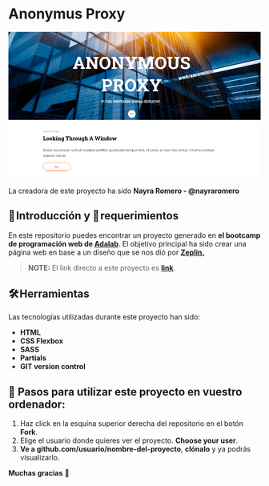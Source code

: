 # Anonymus Proxy

<img width="959" alt="image" src="./src/images/anonymus.png">

La creadora de este proyecto ha sido **Nayra Romero - @nayraromero**

## 🚀 Introducción y 📝 requerimientos

En este repositorio puedes encontrar un proyecto generado en **el bootcamp de programación web de [Adalab](https://adalab.es/)**.
El objetivo principal ha sido crear una página web en base a un diseño que se nos dió por **[Zeplin.](https://zeplin.io/)**

> **NOTE:** El link directo a este proyecto es **[link](https://nayraromero.github.io/Anonymus-proxy/)**.

## 🛠️ Herramientas

Las tecnologías utilizadas durante este proyecto han sido:

- **HTML**
- **CSS Flexbox**
- **SASS**
- **Partials**
- **GIT version control**

## 💾 Pasos para utilizar este proyecto en vuestro ordenador:

1. Haz click en la esquina superior derecha del repositorio en el botón **Fork**.
2. Elige el usuario donde quieres ver el proyecto. **Choose your user**.
3. **Ve a github.com/usuario/nombre-del-proyecto**, **clónalo** y ya podrás visualizarlo.

**Muchas gracias** 🤗

